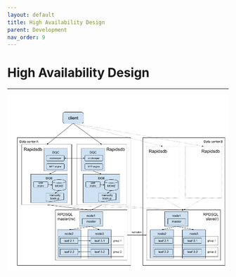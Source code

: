 ```yaml
---
layout: default
title: High Availability Design
parent: Development
nav_order: 9
---
```


# High Availability Design

---

![Branching](./rapidsdb-ha.png)

